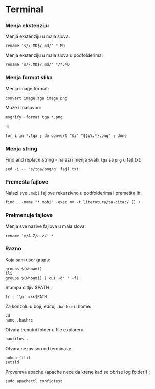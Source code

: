 # Terminal

### Menja ekstenziju

Menja ekstenziju u mala slova:
```
rename 's/\.MD$/.md/' *.MD
```

Menja ekstenziju u mala slova u podfolderima:
```
rename 's/\.MD$/.md/' */*.MD
```

### Menja format slika

Menja image format:
```
convert image.tga image.png
```
Može i masovno:
```
mogrify -format tga *.png  
```
ili
```
for i in *.tga ; do convert "$i" "${i%.*}.png" ; done
```

### Menja string

Find and replace string - nalazi i menja svaki `tga` sa `png` u fajl.txt:
```
sed -i -- 's/tga/png/g' fajl.txt
```

### Premešta fajlove

Nalazi sve `.mobi` fajlove rekurzivno u podfolderima i premešta ih:
```
find . -name "*.mobi" -exec mv -t literatura/za-citac/ {} +
```

### Preimenuje fajlove

Menja sve nazive fajlova u mala slova:
```
rename 'y/A-Z/a-z/' *
```

### Razno

Koja sam user grupa:
```
groups $(whoami)
ili
groups $(whoami) | cut -d' ' -f1
```

Štampa čitljiv $PATH:
```
tr : '\n' <<<$PATH
```

Za konzolu u boji, edituj `.bashrc` u home:
```
cd
nano .bashrc
```

Otvara trenutni folder u file exploreru:
```
nautilus .
```

Otvara nezavisno od terminala:
```
nohup (ili)
setsid
```

Proverava apache (apache nece da krene kad se obrise log folder!) :
```
sudo apachectl configtest
```

